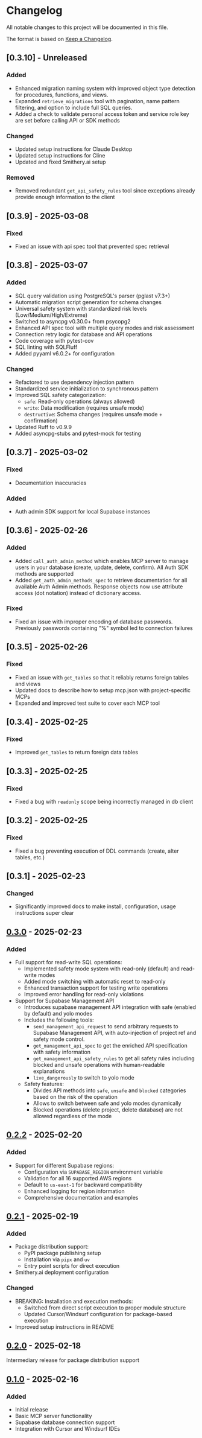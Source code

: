 # Changelog

All notable changes to this project will be documented in this file.

The format is based on [Keep a Changelog](https://keepachangelog.com/en/1.1.0/).


## [0.3.10] - Unreleased
### Added
- Enhanced migration naming system with improved object type detection for procedures, functions, and views.
- Expanded `retrieve_migrations` tool with pagination, name pattern filtering, and option to include full SQL queries.
- Added a check to validate personal access token and service role key are set before calling API or SDK methods

### Changed
- Updated setup instructions for Claude Desktop
- Updated setup instructions for Cline
- Updated and fixed Smithery.ai setup

### Removed
- Removed redundant `get_api_safety_rules` tool since exceptions already provide enough information to the client


## [0.3.9] - 2025-03-08
### Fixed
- Fixed an issue with api spec tool that prevented spec retrieval


## [0.3.8] - 2025-03-07
### Added
- SQL query validation using PostgreSQL's parser (pglast v7.3+)
- Automatic migration script generation for schema changes
- Universal safety system with standardized risk levels (Low/Medium/High/Extreme)
- Switched to asyncpg v0.30.0+ from psycopg2
- Enhanced API spec tool with multiple query modes and risk assessment
- Connection retry logic for database and API operations
- Code coverage with pytest-cov
- SQL linting with SQLFluff
- Added pyyaml v6.0.2+ for configuration

### Changed
- Refactored to use dependency injection pattern
- Standardized service initialization to synchronous pattern
- Improved SQL safety categorization:
  - `safe`: Read-only operations (always allowed)
  - `write`: Data modification (requires unsafe mode)
  - `destructive`: Schema changes (requires unsafe mode + confirmation)
- Updated Ruff to v0.9.9
- Added asyncpg-stubs and pytest-mock for testing

## [0.3.7] - 2025-03-02
### Fixed
- Documentation inaccuracies

### Added
- Auth admin SDK support for local Supabase instances


## [0.3.6] - 2025-02-26
### Added
- Added `call_auth_admin_method` which enables MCP server to manage users in your database (create, update, delete, confirm). All Auth SDK methods are supported
- Added `get_auth_admin_methods_spec` to retrieve documentation for all available Auth Admin methods. Response objects now use attribute access (dot notation) instead of dictionary access.

### Fixed
- Fixed an issue with improper encoding of database passwords. Previously passwords containing "%" symbol led to connection failures


## [0.3.5] - 2025-02-26
### Fixed
- Fixed an issue with `get_tables` so that it reliably returns foreign tables and views
- Updated docs to describe how to setup mcp.json with project-specific MCPs
- Expanded and improved test suite to cover each MCP tool


## [0.3.4] - 2025-02-25
### Fixed
- Improved `get_tables` to return foreign data tables


## [0.3.3] - 2025-02-25
### Fixed
- Fixed a bug with `readonly` scope being incorrectly managed in db client

## [0.3.2] - 2025-02-25
### Fixed
- Fixed a bug preventing execution of DDL commands (create, alter tables, etc.)

## [0.3.1] - 2025-02-23
### Changed
- Significantly improved docs to make install, configuration, usage instructions super clear


## [0.3.0] - 2025-02-23
### Added
- Full support for read-write SQL operations:
  - Implemented safety mode system with read-only (default) and read-write modes
  - Added mode switching with automatic reset to read-only
  - Enhanced transaction support for testing write operations
  - Improved error handling for read-only violations
- Support for Supabase Management API
  - Introduces supabase management API integration with safe (enabled by default) and yolo modes
  - Includes the following tools:
    - `send_management_api_request` to send arbitrary requests to Supabase Management API, with auto-injection of project ref and safety mode control.
    - `get_management_api_spec` to get the enriched API specification with safety information
    - `get_management_api_safety_rules` to get all safety rules including blocked and unsafe operations with human-readable explanations
    - `live_dangerously` to switch to yolo mode
  - Safety features:
    - Divides API methods into `safe`, `unsafe` and `blocked` categories based on the risk of the operation
    - Allows to switch between safe and yolo modes dynamically
    - Blocked operations (delete project, delete database) are not allowed regardless of the mode


## [0.2.2] - 2025-02-20
### Added
- Support for different Supabase regions:
  - Configuration via `SUPABASE_REGION` environment variable
  - Validation for all 16 supported AWS regions
  - Default to `us-east-1` for backward compatibility
  - Enhanced logging for region information
  - Comprehensive documentation and examples

## [0.2.1] - 2025-02-19
### Added
- Package distribution support:
  - PyPI package publishing setup
  - Installation via `pipx` and `uv`
  - Entry point scripts for direct execution
- Smithery.ai deployment configuration

### Changed
- BREAKING: Installation and execution methods:
  - Switched from direct script execution to proper module structure
  - Updated Cursor/Windsurf configuration for package-based execution
- Improved setup instructions in README

## [0.2.0] - 2025-02-18
Intermediary release for package distribution support

## [0.1.0] - 2025-02-16
### Added
- Initial release
- Basic MCP server functionality
- Supabase database connection support
- Integration with Cursor and Windsurf IDEs

[0.3.0]: https://github.com/alexander-zuev/supabase-mcp-server/releases/tag/v0.3.0
[0.2.2]: https://github.com/alexander-zuev/supabase-mcp-server/releases/tag/v0.2.2
[0.2.1]: https://github.com/alexander-zuev/supabase-mcp-server/releases/tag/v0.2.1
[0.2.0]: https://github.com/alexander-zuev/supabase-mcp-server/releases/tag/v0.2.0-dev0
[0.1.0]: https://github.com/alexander-zuev/supabase-mcp-server/releases/tag/v0.1.0
